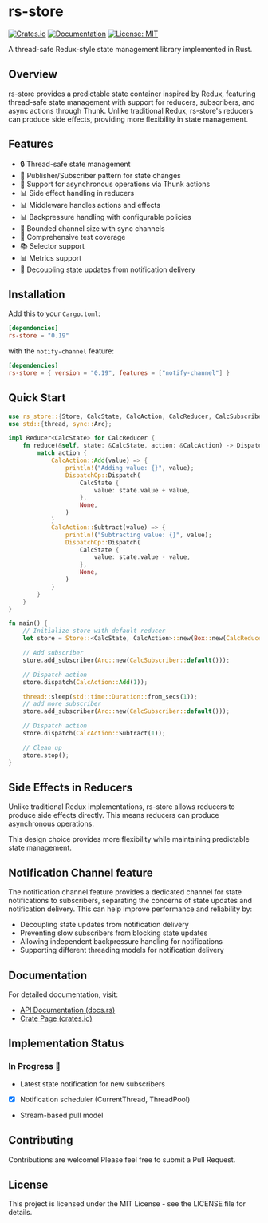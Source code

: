 # rs-store

[![Crates.io](https://img.shields.io/crates/v/rs-store.svg)](https://crates.io/crates/rs-store)
[![Documentation](https://docs.rs/rs-store/badge.svg)](https://docs.rs/rs-store)
[![License: MIT](https://img.shields.io/badge/License-MIT-yellow.svg)](https://opensource.org/licenses/MIT)

A thread-safe Redux-style state management library implemented in Rust.

## Overview

rs-store provides a predictable state container inspired by Redux, featuring thread-safe state management with support for reducers, subscribers, and async actions through Thunk. Unlike traditional Redux, rs-store's reducers can produce side effects, providing more flexibility in state management.

## Features

- 🔒 Thread-safe state management
- 📢 Publisher/Subscriber pattern for state changes
- 🔄 Support for asynchronous operations via Thunk actions
- 📊 Side effect handling in reducers
- 📊 Middleware handles actions and effects
- 📊 Backpressure handling with configurable policies
- 🎯 Bounded channel size with sync channels
- 🧪 Comprehensive test coverage
- 📚 Selector support
- 📊 Metrics support
- 🔄 Decoupling state updates from notification delivery

## Installation

Add this to your `Cargo.toml`:

```toml
[dependencies]
rs-store = "0.19"
```

with the `notify-channel` feature:

```toml
[dependencies]
rs-store = { version = "0.19", features = ["notify-channel"] }
```

## Quick Start

```rust
use rs_store::{Store, CalcState, CalcAction, CalcReducer, CalcSubscriber};
use std::{thread, sync::Arc};

impl Reducer<CalcState> for CalcReducer {
    fn reduce(&self, state: &CalcState, action: &CalcAction) -> DispatchOp<CalcState, CalcAction> {
        match action {
            CalcAction::Add(value) => {
                println!("Adding value: {}", value);
                DispatchOp::Dispatch(
                    CalcState {
                        value: state.value + value,
                    },
                    None,
                )
            }
            CalcAction::Subtract(value) => {
                println!("Subtracting value: {}", value);
                DispatchOp::Dispatch(
                    CalcState {
                        value: state.value - value,
                    },
                    None,
                )
            }
        }
    }
}

fn main() {
    // Initialize store with default reducer
    let store = Store::<CalcState, CalcAction>::new(Box::new(CalcReducer::default()));

    // Add subscriber
    store.add_subscriber(Arc::new(CalcSubscriber::default()));

    // Dispatch action
    store.dispatch(CalcAction::Add(1));

    thread::sleep(std::time::Duration::from_secs(1));
    // add more subscriber
    store.add_subscriber(Arc::new(CalcSubscriber::default()));

    // Dispatch action
    store.dispatch(CalcAction::Subtract(1));

    // Clean up
    store.stop();
}
```

## Side Effects in Reducers

Unlike traditional Redux implementations, rs-store allows reducers to produce side effects directly. This means reducers can produce asynchronous operations.

This design choice provides more flexibility while maintaining predictable state management.

## Notification Channel feature

The notification channel feature provides a dedicated channel for state notifications to subscribers, separating the concerns of state updates and notification delivery. This can help improve performance and reliability by:

- Decoupling state updates from notification delivery
- Preventing slow subscribers from blocking state updates
- Allowing independent backpressure handling for notifications
- Supporting different threading models for notification delivery


## Documentation

For detailed documentation, visit:

- [API Documentation (docs.rs)](https://docs.rs/rs-store/0.18.2/rs_store/)
- [Crate Page (crates.io)](https://crates.io/crates/rs-store)

## Implementation Status

### In Progress 🚧
- Latest state notification for new subscribers
- [x] Notification scheduler (CurrentThread, ThreadPool)
- Stream-based pull model

## Contributing

Contributions are welcome! Please feel free to submit a Pull Request.

## License

This project is licensed under the MIT License - see the LICENSE file for details.
